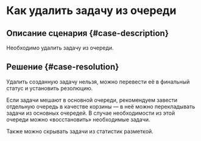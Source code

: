 # Как удалить задачу из очереди


## Описание сценария {#case-description}

Необходимо удалить задачу из очереди.

## Решение {#case-resolution}

Удалить созданную задачу нельзя, можно перевести её в финальный статус и установить резолюцию. 

Если задачи мешают в основной очереди, рекомендуем завести отдельную очередь в качестве корзины — в неё можно перекладывать задачи из основных очередей. В случае необходимости из этой очереди можно «восстановить» необходимые задачи. 

Также можно скрывать задачи из статистик разметкой.